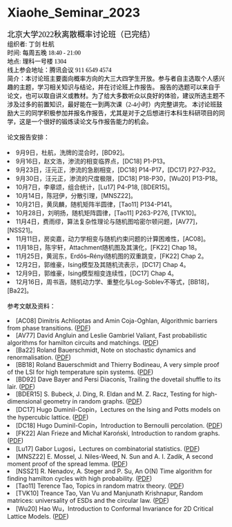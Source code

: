 # Xiaohe_Seminar_2023

<!DOCTYPE html PUBLIC "-//W3C//DTD HTML 4.01//EN" "http://www.w3.org/TR/html4/strict.dtd">
<html>
<head>
  <meta http-equiv="Content-Type" content="text/html; charset=utf-8">
  <meta http-equiv="Content-Style-Type" content="text/css">
  <title></title>
  <meta name="Generator" content="Cocoa HTML Writer">
  <meta name="CocoaVersion" content="2022.6">
  <style type="text/css">
    p.p1 {margin: 0.0px 0.0px 0.0px 0.0px; font: 18.0px '.PingFang SC'; color: #000000; -webkit-text-stroke: #000000}
    p.p2 {margin: 0.0px 0.0px 0.0px 0.0px; font: 14.0px '.PingFang SC'; color: #000000; -webkit-text-stroke: #000000}
    p.p3 {margin: 0.0px 0.0px 0.0px 0.0px; font: 14.0px '.PingFang SC'; color: #000000; -webkit-text-stroke: #000000; min-height: 17.0px}
    span.s1 {font-kerning: none}
    span.s2 {font: 14.0px '.PingFang SC'; font-kerning: none}
    span.s3 {font: 14.0px '.PingFang SC'; text-decoration: underline ; font-kerning: none; color: #0000e9}
  </style>
</head>
<body>
<p class="p1"><span class="s1">北京大学2022秋离散概率讨论班（已完结） </span><span class="s2"><br>
</span></p>
<p class="p2"><span class="s1">组织者: 丁剑 杜航</span></p>
<p class="p2"><span class="s1">时间: 每周五晚 18:40 - 21:00</span></p>
<p class="p2"><span class="s1">地点: 理科一号楼 1304</span></p>
 <p class="p2"><span class="s1">线上参会地址：腾讯会议 911 6549 4574</span></p>
<p class="p2"><span class="s1">简介：本讨论班主要面向概率方向的大三大四学生开放。参与者自主选取个人感兴趣的主题，学习相关知识与结论，并在讨论班上作报告。
  报告的选题可以来自于论文，也可以取自讲义或教材。为了给大多数听众以良好的体验，建议所选主题不涉及过多的前置知识，最好能在一到两次课（2-4小时）内完整讲完。
  本讨论班鼓励大三的同学积极参加并报名作报告，尤其是对于之后想进行本科生科研项目的同学，这是一个很好的锻炼读论文与作报告能力的机会。
  <br>
<p class="p2"><span class="s1"><br>
<p class="p2"><span class="s1">论文报告安排：<br>
<p class="p2"><span class="s1"><br>
<p class="p2"><span class="s1"></li><li>9月9日，杜航，洗牌的混合时，[BD92]。
<p class="p2"><span class="s1"></li><li>9月16日，赵文浩，渗流的相变临界点，[DC18] P1-P13。
<p class="p2"><span class="s1"></li><li>9月23日，汪元正，渗流的急剧相变，[DC18] P14-P17，[DC17] P27-P32。
<p class="p2"><span class="s1"></li><li>9月30日，汪元正，渗流的尺度极限，[DC18] P18-P30，[Wu20] P13-P18。
<p class="p2"><span class="s1"></li><li>10月7日，李章颂，组合统计，[Lu17] P4-P18, [BDER15]。
<p class="p2"><span class="s1"></li><li>10月14日，陈冠伊，分散引理，[MNSZ22]。
<p class="p2"><span class="s1"></li><li>10月21日，黄凤麟，随机矩阵半圆律，[Tao11] P134-P141。
<p class="p2"><span class="s1"></li><li>10月28日，刘明扬，随机矩阵圆律，[Tao11] P263-P276, [TVK10]。
<p class="p2"><span class="s1"></li><li>11月4日，费雨缪，算法复杂性理论与随机图哈密尔顿问题，[AV77]，[NSS21]。
<p class="p2"><span class="s1"></li><li>11月11日，房奕嘉，动力学相变与随机约束问题的计算困难性，[AC08]。
<p class="p2"><span class="s1"></li><li>11月18日，陈宇轩，Attachment随机图及其演化，[FK22] Chap 18。
<p class="p2"><span class="s1"></li><li>11月25日，黄润东，Erdős–Rényi随机图的双重跳变，[FK22] Chap 2。
<p class="p2"><span class="s1"></li><li>12月2日，郭维豪，Ising模型及其随机流表示，[DC17] Chap 4。
<p class="p2"><span class="s1"></li><li>12月9日，郭维豪，Ising模型相变连续性，[DC17] Chap 4。
<p class="p2"><span class="s1"></li><li>12月16日，周书涵，随机动力学、重整化与Log-Soblev不等式，[BB18]，[Ba22]。
<p class="p2"><span class="s1"><br>
<p class="p2"><span class="s1">参考文献及资料：<br>
<p class="p2"><span class="s1"><br>
  
  <p class="p2"><span class="s1"></li><li>[AC08] Dimitris Achlioptas and Amin Coja-Oghlan, Algorithmic barriers from phase transitions.
  (<a href="https://arxiv.org/pdf/0803.2122.pdf">PDF</a>)<br>
  <p class="p2"><span class="s1"></li><li>[AV77] David Angluin and Leslie Gambriel Valiant, Fast probabilistic algorithms for hamilton circuits and matchings.
  (<a href="https://pdf.sciencedirectassets.com/272574/1-s2.0-S0022000000X0147X/1-s2.0-002200007990045X/main.pdf?X-Amz-Security-Token=IQoJb3JpZ2luX2VjEI3%2F%2F%2F%2F%2F%2F%2F%2F%2F%2FwEaCXVzLWVhc3QtMSJHMEUCICSjcwwRdQscfS%2Bm0lPJC4Jk1T%2FmB0hxJe5WEoWvLChSAiEA0mRYH5UNLFO4nVimNhpG%2FQ1%2FmcgCgFLCriyq27l1QYYqzAQIdRAFGgwwNTkwMDM1NDY4NjUiDBopToaL2sgM76ERUyqpBAkSefQhlhP76f%2BSxWILbcZyZGQ3dhlV42HnkOtUCSO6h8Paz344lDYJiuLHHboJg%2BeQrn4uf%2FKtUtZaCGB5TsAilyKmcwVH%2Bha40nD6Rr%2B9d%2Bc%2B9L7YZyuUzKbwqHGVvMs12tRARaft40fZZasI5K0aGtJcRAobjLuTN8DgItuuei3kUY56r630ngGQMP78HZCe%2Fp67qGBAYKPlRBGoiFErc7PztcmVQlW5rYEuxn5xhEw37kLpZofMvT36JBjQR9au6q542J1Yub2t52IjL9TPNVePsEJDf8vfBED7by2ZXzAf4CA84CsFr48sr5d43tHWMpjQpqj0qbrPumE3%2BxEend%2FS%2Ft5eDIS6uoMCpiW1xNX4VTpKg9ZF7mQAbSjvG7JhyzDcHYcU2pHGsuDWQuxY8h3VnQ9N4QAr1FyJ249DHkR9e8EOS61Eao8FxQ4MUlW6Xv1sdJmyNUJ8LKWC75QyGCgW7YUStyKP1CwyTYULMcmbsy%2BpgRZ0a66B75wzitYBU2s6on8O%2BnWMjocuMh1mc%2FdUP7prz1bmJc%2Bdg6S2S45izIMvUFcqxFM0WAnzsm25vdJm4ZCE%2FWRMGxe%2FX1Xo0okn96aYPjGgMd5%2BBSoaMu6Gpzbdti%2B32NRZ6PBBTonBb05VydYXpg3YRXQcURcGZDeEsqtlYJTeraBB0rSP1ck8R1Q6r1cet77ozDtisVPdLW0PCARDnC7IjyssMx50stCDNmc1aPowivn%2BmgY6qQE%2BoJgrQ6ANsnycgHvpnDjiRqzfY%2BHqFMF%2BcT0sBTIT%2Fiq4rumb0qPo%2FUzgC7UPVgcAABtEZLQgksqt%2FoCXV5ZRDI4nXuamBVBh9GbFLeajMgqMxNVH6Q%2BEu7m4%2BSCpFTXuwe6588amCKYN5dFgvesJox0B7kCVsEvAlFZ6H3FE0vjqUbYtL6S54kanI4a2LkUMI2Mmcd9GvBfuENClca80HxNvqRky8nle&X-Amz-Algorithm=AWS4-HMAC-SHA256&X-Amz-Date=20221031T132948Z&X-Amz-SignedHeaders=host&X-Amz-Expires=299&X-Amz-Credential=ASIAQ3PHCVTYSBF5D7W4%2F20221031%2Fus-east-1%2Fs3%2Faws4_request&X-Amz-Signature=b8fda8c8ce5b43a91634a1d271a7b0e06764ba7a41b0cb45d55dc9684feb3619&hash=85fc50e55c1955711527b3702fa63d3301640f54f2882fa11870a09a99544d70&host=68042c943591013ac2b2430a89b270f6af2c76d8dfd086a07176afe7c76c2c61&pii=002200007990045X&tid=spdf-b9efbd30-d216-40ef-bcf3-eee8c11d3b64&sid=02fc31305c1b434de408c16-246224b60369gxrqa&type=client&ua=575553000300000100&rr=762cbddfe857555d">PDF</a>)<br>
   <p class="p2"><span class="s1"></li><li>[Ba22] Roland Bauerschmidt, Note on stochastic dynamics and renormalisation.
    (<a href="https://www.dpmms.cam.ac.uk/~rb812/teaching/beijing2022/notes.pdf">PDF</a>)<br>
    <p class="p2"><span class="s1"></li><li>[BB18] Roland Bauerschmidt and Thierry Bodineau, A very simple proof of the LSI for high temperature spin systems.
      (<a href="https://arxiv.org/pdf/1712.03676.pdf">PDF</a>)<br>    
  <p class="p2"><span class="s1"></li><li>[BD92] Dave Bayer and Persi Diaconis, Trailing the dovetail shuffle to its lair. 
  (<a href="https://statweb.stanford.edu/~cgates/PERSI/papers/bayer92.pdf">PDF</a>)<br>
  <p class="p2"><span class="s1"></li><li>[BDER15] S. Bubeck, J. Ding, R. Eldan and M. Z. Racz, Testing for high-dimensional geometry in random graphs.
  (<a href="https://arxiv.org/pdf/1411.5713.pdf">PDF</a>)<br>
  <p class="p2"><span class="s1"></li><li>[DC17] Hugo Duminil-Copin，Lectures on the Ising and Potts models on the hypercubic
lattice. 
    (<a href="https://arxiv.org/pdf/1707.00520.pdf">PDF</a>)<br>
  <p class="p2"><span class="s1"></li><li>[DC18] Hugo Duminil-Copin，Introduction to Bernoulli percolation. 
    (<a href="https://www.ihes.fr/~duminil/publi/2017percolation.pdf">PDF</a>)<br>
     <p class="p2"><span class="s1"></li><li>[FK22] Alan Frieze and Michał Karoński, Introduction to random graphs. 
    (<a href="https://www.math.cmu.edu/~af1p/BOOK.pdf">PDF</a>)<br>     
  <p class="p2"><span class="s1"></li><li>[Lu17] Gabor Lugosi，Lectures on combinatorial statistics.
    (<a href="http://www.econ.upf.edu/~lugosi/SaintFlour.pdf">PDF</a>)<br>
  <p class="p2"><span class="s1"></li><li>[MNSZ22] E. Mossel, J. Niles-Weed, N. Sun and A. I. Zadik, A second moment proof of the spread lemma.
    (<a href="https://arxiv.org/pdf/2209.11347.pdf">PDF</a>)<br>
   <p class="p2"><span class="s1"></li><li>[NSS21] R. Nenadov, A. Steger and P. Su, An O(N) Time algorithm for finding hamilton cycles with high probability.
    (<a href="https://drops.dagstuhl.de/opus/volltexte/2021/13599/pdf/LIPIcs-ITCS-2021-60.pdf">PDF</a>)<br>
   <p class="p2"><span class="s1"></li><li>[Tao11] Terence Tao, Topics in random matrix theory.
    (<a href="https://terrytao.files.wordpress.com/2011/02/matrix-book.pdf">PDF</a>)<br> 
    <p class="p2"><span class="s1"></li><li>[TVK10] Treance Tao, Van Vu and Manjunath Krishnapur, Random matrices: universality of ESDs and the circular law.
    (<a href="https://arxiv.org/pdf/0807.4898.pdf">PDF</a>)<br> 
   <p class="p2"><span class="s1"></li><li>[Wu20] Hao Wu，Introduction to Conformal Invariance for 2D Critical Lattice Models.
    (<a href="https://ymsc.tsinghua.edu.cn/__local/0/58/B5/08272DA0CDDE521D4D6A7F0F9DF_8961AF12_21F384.pdf?e=.pdf">PDF</a>)<br>
   
